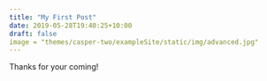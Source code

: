 ```yaml
---
title: "My First Post"
date: 2019-05-28T19:40:25+10:00
draft: false
image = "themes/casper-two/exampleSite/static/img/advanced.jpg"
---
```

Thanks for your coming!

